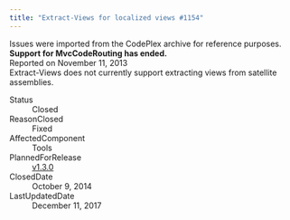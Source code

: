 ```yaml
---
title: "Extract-Views for localized views #1154"
---
```

<div class="note">
   Issues were imported from the CodePlex archive for reference purposes. <b>Support for MvcCodeRouting has ended.</b></div>
<div class="issue-report">
   <div class="issue-header">Reported on 
      <time datetime="2013-11-11T20:28:02.43-08:00" title="2013-11-11T20:28:02.43-08:00">November 11, 2013</time>
   </div>
   <div class="issue-message" markdown="1">Extract-Views does not currently support extracting views from satellite assemblies.
      
   </div>
   <div class="issue-footer">
      <dl>
         <dt>Status</dt>
         <dd>Closed</dd>
         <dt>ReasonClosed</dt>
         <dd>Fixed</dd>
         <dt>AffectedComponent</dt>
         <dd>Tools</dd>
         <dt>PlannedForRelease</dt>
         <dd><a href="https://github.com/maxtoroq/MvcCodeRouting/releases/tag/v1.3.0">v1.3.0</a></dd>
         <dt>ClosedDate</dt>
         <dd>
            <time datetime="2014-10-09T11:50:06.84-07:00" title="2014-10-09T11:50:06.84-07:00">October 9, 2014</time>
         </dd>
         <dt>LastUpdatedDate</dt>
         <dd>
            <time datetime="2017-12-11T02:15:56.247-08:00" title="2017-12-11T02:15:56.247-08:00">December 11, 2017</time>
         </dd>
      </dl>
   </div>
</div>